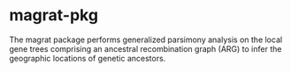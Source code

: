 # magrat-pkg
The magrat package performs generalized parsimony analysis on the local gene trees comprising 
an ancestral recombination graph (ARG) to infer the geographic locations of genetic ancestors.
